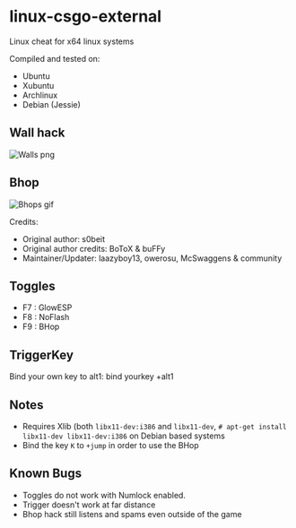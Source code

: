 linux-csgo-external
===================

Linux cheat for x64 linux systems

Compiled and tested on:
- Ubuntu
- Xubuntu
- Archlinux
- Debian (Jessie)

## Wall hack
![Walls png](http://i.imgur.com/ztp5WBf.jpg)

## Bhop
![Bhops gif](http://i.imgur.com/0DXp8bA.gif)

Credits:
- Original author: s0beit
- Original author credits: BoToX & buFFy
- Maintainer/Updater: laazyboy13, owerosu, McSwaggens & community

## Toggles
* F7 : GlowESP
* F8 : NoFlash
* F9 : BHop

## TriggerKey
Bind your own key to alt1:
bind yourkey +alt1

## Notes
* Requires Xlib (both `libx11-dev:i386` and `libx11-dev`, `# apt-get install libx11-dev libx11-dev:i386` on Debian based systems
* Bind the key `K` to `+jump` in order to use the BHop

## Known Bugs
* Toggles do not work with Numlock enabled.
* Trigger doesn't work at far distance
* Bhop hack still listens and spams even outside of the game
